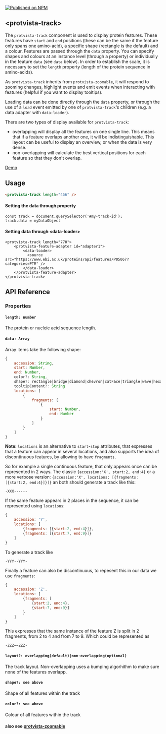 [![Published on NPM](https://img.shields.io/npm/v/protvista-track.svg)](https://www.npmjs.com/package/protvista-track)

## &lt;protvista-track&gt;

The `protvista-track` component is used to display protein features. These features have `start` and `end` positions (these can be the same if the feature only spans one amino-acid), a specific shape (rectangle is the default) and a colour. Features are passed through the `data` property. You can specify shapes and colours at an instance level (through a property) or individually in the feature `data` (see `data` below). In order to establish the scale, it is necessary to set the `length` property (length of the protein sequence in amino-acids).

As `protvista-track` inherits from `protvista-zoomable`, it will respond to zooming changes, highlight events and emit events when interacting with features (helpful if you want to display tooltips).

Loading data can be done directly through the `data` property, or through the use of a `load` event emitted by one of `protvista-track`'s children (e.g. a data adapter with `data-loader`).

There are two types of display available for `protvista-track`:

- overlapping will display all the features on one single line. This means that if a feature overlaps another one, it will be indistinguishable. This layout can be useful to display an overview, or when the data is very dense.
- non-overlapping will calculate the best vertical positions for each feature so that they don't overlap.

[Demo](https://ebi-webcomponents.github.io/nightingale/#/track)

## Usage

```html
<protvista-track length="456" />
```

#### Setting the data through property

```
const track = document.querySelector('#my-track-id');
track.data = myDataObject
```

#### Setting data through &lt;data-loader&gt;

```
<protvista-track length="770">
    <protvista-feature-adapter id="adapter1">
        <data-loader>
          <source src="https://www.ebi.ac.uk/proteins/api/features/P05067?categories=PTM" />
        </data-loader>
    </protvista-feature-adapter>
</protvista-track>
```

## API Reference

### Properties

#### `length: number`

The protein or nucleic acid sequence length.

#### `data: Array`

Array items take the following shape:

```javascript
{
    accession: String,
    start: Number,
    end: Number,
    color?: String,
    shape?: rectangle|bridge|diamond|chevron|catFace|triangle|wave|hexagon|pentagon|circle|arrow|doubleBar,
    tooltipContent?: String
    locations: [
        {
            fragments: [
                {
                    start: Number,
                    end: Number
                }
            ]
        }
    ]
}
```

**Note**: `locations` is an alternative to `start`-`stop` attributes, that expresses that a feature can appear in several locations, and also supports the idea of discontinuous features, by allowing to have `fragments`.

So for example a single continuous feature, that only appears once can be represented in 2 ways. The classic `{accession:'X', start:2, end:4}` or a more verbose version: `{accession:'X', locations: [{fragments: [{start:2, end:4}]}]}` an both should generate a track like this:

```
-XXX------
```

If the same feature appears in 2 places in the sequence, it can be represented using `locations`:

```javascript
{
    accession: 'Y',
    locations: [
        {fragments: [{start:2, end:4}]},
        {fragments: [{start:7, end:9}]}
    ]
}
```

To generate a track like

```
-YYY--YYY-
```

Finally a feature can also be discontinuous, to repesent this in our data we use `fragments`:

```javascript
{
    accession: 'Z',
    locations: [
        {fragments: [
            {start:2, end:4},
            {start:7, end:9}]
        }
    ]
}
```

This expresses that the same instance of the feature Z is split in 2 fragments, from 2 to 4 and from 7 to 9. Which could be represented as

```
-ZZZ==ZZZ-
```

#### `layout?: overlapping(default)|non-overlapping(optional)`

The track layout. Non-overlapping uses a bumping algorhithm to make sure none of the features overlapp.

#### `shape?: see above`

Shape of all features within the track

#### `color?: see above`

Colour of all features within the track

#### also see [protvista-zoomable](https://github.com/ebi-webcomponents/nightingale/blob/master/packages/protvista-zoomable/README.md#properties)
